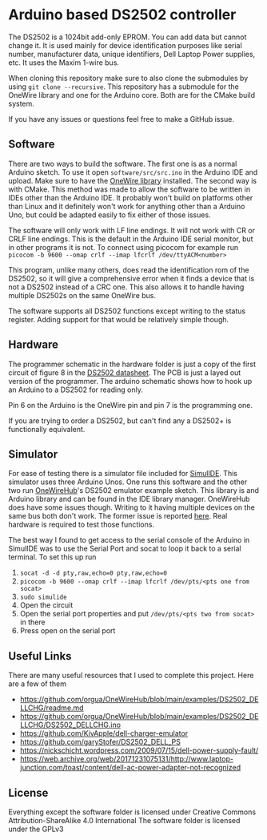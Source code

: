 # Arduino based DS2502 controller

The DS2502 is a 1024bit add-only EPROM. You can add data but cannot change it. It is used mainly for device identification purposes like serial number, manufacturer data, unique identifiers, Dell Laptop Power supplies, etc. It uses the Maxim 1-wire bus.

When cloning this repository make sure to also clone the submodules by using `git clone --recursive`. This repository has a submodule for the OneWire library and one for the Arduino core. Both are for the CMake build system.

If you have any issues or questions feel free to make a GitHub issue.

## Software
There are two ways to build the software. The first one is as a normal Arduino sketch. To use it open `software/src/src.ino` in the Arduino IDE and upload. Make sure to have the [OneWire library](https://www.arduino.cc/reference/en/libraries/onewire/) installed. The second way is with CMake. This method was made to allow the software to be written in IDEs other than the Arduino IDE. It probably won't build on platforms other than Linux and it definitely won't work for anything other than a Arduino Uno, but could be adapted easily to fix either of those issues.

The software will only work with LF line endings. It will not work with CR or CRLF line endings. This is the default in the Arduino IDE serial monitor, but in other programs it is not. To connect using picocom for example run `picocom -b 9600 --omap crlf --imap lfcrlf /dev/ttyACM<number>`

This program, unlike many others, does read the identification rom of the DS2502, so it will give a comprehensive error when it finds a device that is not a DS2502 instead of a CRC one. This also allows it to handle having multiple DS2502s on the same OneWire bus.

The software supports all DS2502 functions except writing to the status register. Adding support for that would be relatively simple though.

## Hardware
The programmer schematic in the hardware folder is just a copy of the first circuit of figure 8 in the [DS2502 datasheet](https://www.analog.com/media/en/technical-documentation/data-sheets/DS2502.pdf). The PCB is just a layed out version of the programmer. The arduino schematic shows how to hook up an Arduino to a DS2502 for reading only.

Pin 6 on the Arduino is the OneWire pin and pin 7 is the programming one.

If you are trying to order a DS2502, but can't find any a DS2502+ is functionally equivalent.

## Simulator

For ease of testing there is a simulator file included for [SimulIDE](https://simulide.com/p/). This simulator uses three Arduino Unos. One runs this software and the other two run [OneWireHub](https://github.com/orgua/OneWireHub)'s DS2502 emulator example sketch. This library is and Arduino library and can be found in the IDE library manager. OneWireHub does have some issues though. Writing to it having multiple devices on the same bus both don't work. The former issue is reported [here](https://github.com/orgua/OneWireHub/issues/137). Real hardware is required to test those functions.

The best way I found to get access to the serial console of the Arduino in SimulIDE was to use the Serial Port and socat to loop it back to a serial terminal. To set this up run  
1. `socat -d -d pty,raw,echo=0 pty,raw,echo=0`
2. `picocom -b 9600 --omap crlf --imap lfcrlf /dev/pts/<pts one from socat>`
3. `sudo simulide`
4. Open the circuit
5. Open the serial port properties and put `/dev/pts/<pts two from socat>` in there
6. Press open on the serial port

## Useful Links

There are many useful resources that I used to complete this project. Here are a few of them
- https://github.com/orgua/OneWireHub/blob/main/examples/DS2502_DELLCHG/readme.md
- https://github.com/orgua/OneWireHub/blob/main/examples/DS2502_DELLCHG/DS2502_DELLCHG.ino
- https://github.com/KivApple/dell-charger-emulator
- https://github.com/garyStofer/DS2502_DELL_PS
- https://nickschicht.wordpress.com/2009/07/15/dell-power-supply-fault/
- https://web.archive.org/web/20171231075131/http://www.laptop-junction.com/toast/content/dell-ac-power-adapter-not-recognized

## License 
Everything except the software folder is licensed under Creative Commons Attribution-ShareAlike 4.0 International
The software folder is licensed under the GPLv3